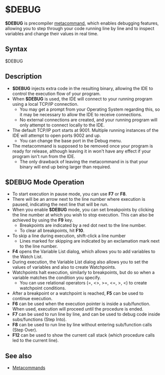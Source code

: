 # $DEBUG

**$DEBUG** is precompiler [metacommand](metacommand.md), which enables debugging features, allowing you to step through your code running line by line and to inspect variables and change their values in real time.

  

## Syntax

$DEBUG
  

## Description

* **$DEBUG** injects extra code in the resulting binary, allowing the IDE to control the execution flow of your program.
* When **$DEBUG** is used, the IDE will connect to your running program using a local TCP/IP connection.
	+ You may get a prompt from your Operating System regarding this, so it may be necessary to allow the IDE to receive connections.
	+ No external connections are created, and your running program will only attempt to connect locally to the IDE.
* The default TCP/IP port starts at 9001. Multiple running instances of the IDE will attempt to open ports 9002 and up.
	+ You can change the base port in the Debug menu.
* The metacommand is supposed to be removed once your program is ready for release, although leaving it in won't have any effect if your program isn't run from the IDE.
	+ The only drawback of leaving the metacommand in is that your binary will end up being larger than required.

  

## $DEBUG Mode Operation

* To start execution in pause mode, you can use **F7** or **F8**.
* There will be an arrow next to the line number where execution is paused, indicating the next line that will be run.
* When you enable **$DEBUG** mode, you can set breakpoints by clicking the line number at which you wish to stop execution. This can also be achieved by using the **F9** key.
	+ Breakpoints are indicated by a red dot next to the line number.
	+ To clear all breakpoints, hit **F10**.
* To skip a line during execution, shift-click a line number
	+ Lines marked for skipping are indicated by an exclamation mark next to the line number.
* **F4** opens the Variable List dialog, which allows you to add variables to the Watch List.
* During execution, the Variable List dialog also allows you to set the values of variables and also to create Watchpoints.
* Watchpoints halt execution, similarly to breakpoints, but do so when a variable matches the condition you specify.
	+ You can use relational operators (=, <>, >=, <=, >, <) to create watchpoint conditions.
* After a breakpoint or a watchpoint is reached, **F5** can be used to continue execution.
* **F6** can be used when the execution pointer is inside a sub/function. When used, execution will proceed until the procedure is ended.
* **F7** can be used to run line by line, and can be used to debug code inside subs/functions (Step Into).
* **F8** can be used to run line by line without entering sub/function calls (Step Over).
* **F12** can be used to show the current call stack (which procedure calls led to the current line).

  

## See also

* [Metacommands](Metacommands.md)

  
